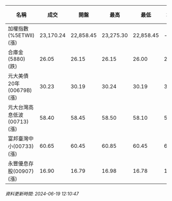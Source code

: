 | 名稱 | 成交 | 開盤 | 最高 | 最低 | 均價 | 成交金額(億) | 昨收 | 漲跌幅 | 漲跌 | 總量 | 昨量 | 振幅 |
| -------- | -------- | -------- | -------- |-------- | -------- | -------- |-------- |-------- |-------- | -------- | -------- |-------- |
|加權指數(%5ETWII) (漲)|23,170.24|22,858.45|23,275.30|22,858.45|-|4,223.57|22,757.43|1.81%|412.81|8,641,401|0|1.83%|
|合庫金(5880) (跌)|26.05|26.15|26.15|26.00|26.08|2.06|26.15|0.38%|0.10|7,886|8,827|0.57%|
|元大美債20年(00679B) (漲)|30.23|30.19|30.24|30.19|30.21|9.09|30.03|0.67%|0.20|30,087|37,847|0.17%|
|元大台灣高息低波(00713) (漲)|58.40|58.45|58.50|58.10|58.36|13.90|57.90|0.86%|0.50|23,816|37,117|0.69%|
|富邦臺灣中小(00733) (漲)|60.65|60.45|60.85|60.45|60.62|0.944|60.35|0.50%|0.30|1,557|1,917|0.66%|
|永豐優息存股(00907) (漲)|16.90|16.79|16.98|16.78|16.86|0.665|16.74|0.96%|0.16|3,944|2,784|1.19%|
###### 資料更新時間: 2024-06-19 12:10:47